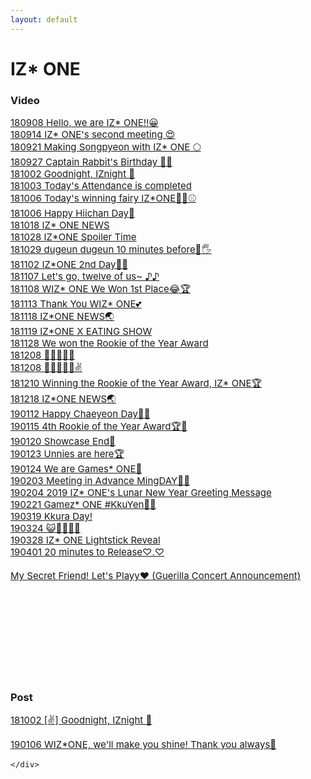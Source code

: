 ```yaml
---
layout: default
---
```

<h1>IZ* ONE</h1>

<h3>Video</h3>
<div style="font-size:15px">
  <a target="_blank" href="https://www.vlive.tv/video/88099">180908 Hello, we are IZ* ONE!!😀</a><br>                                 
  <a target="_blank" href="https://www.vlive.tv/video/89022">180914 IZ* ONE's second meeting 😍</a><br>                              
  <a target="_blank" href="https://www.vlive.tv/video/90003">180921 Making Songpyeon with IZ* ONE 🌕</a><br>                         
  <a target="_blank" href="https://www.vlive.tv/video/90638">180927 Captain Rabbit's Birthday 🐰🎂</a><br>                           
  <a target="_blank" href="https://www.vlive.tv/video/92085">181002 Goodnight, IZnight 🌙</a><br>                                      
  <a target="_blank" href="https://www.vlive.tv/video/92128">181003 Today's Attendance is completed</a><br>
  <a target="_blank" href="https://www.vlive.tv/video/92604">181006 Today's winning fairy IZ*ONE🧚‍♀️⚾️</a><br>
  <a target="_blank" href="https://www.vlive.tv/video/92635">181006 Happy Hiichan Day🍓</a><br>
  <a target="_blank" href="https://www.vlive.tv/video/94535">181018 IZ* ONE NEWS</a><br>
  <a target="_blank" href="https://www.vlive.tv/video/95977">181028 IZ*ONE Spoiler Time</a><br>
  <a target="_blank" href="https://www.vlive.tv/video/96158">181029 dugeun dugeun 10 minutes before🙈🖐	</a><br>
  <a target="_blank" href="https://www.vlive.tv/video/97083">181102 IZ*ONE 2nd Day🙈🙉	</a><br>
  <a target="_blank" href="https://www.vlive.tv/video/97842">181107 Let's go, twelve of us~ ♪♪	</a><br>
  <a target="_blank" href="https://www.vlive.tv/video/98031">181108 WIZ* ONE We Won 1st Place😂🏆	</a><br>
  <a target="_blank" href="https://www.vlive.tv/video/98909">181113 Thank You WIZ* ONE💕</a><br>
  <a target="_blank" href="https://www.vlive.tv/video/99713">181118 IZ*ONE NEWS🌏	</a><br>
  <a target="_blank" href="https://www.vlive.tv/video/99363">181119 IZ*ONE X EATING SHOW</a><br>
  <a target="_blank" href="https://www.vlive.tv/video/101447">181128 We won the Rookie of the Year Award</a><br>
  <a target="_blank" href="https://www.vlive.tv/video/103136">181208 🧀🌭🍠🐡🍊</a><br>
  <a target="_blank" href="https://www.vlive.tv/video/103138">181208 🧀🌭🍠🐡🍊✌</a><br>
  <a target="_blank" href="https://www.vlive.tv/video/103421">181210 Winning the Rookie of the Year Award, IZ* ONE🏆</a><br>
  <a target="_blank" href="https://www.vlive.tv/video/104790">181218 IZ*ONE NEWS🌏</a><br>
  <a target="_blank" href="https://www.vlive.tv/video/108698">190112 Happy Chaeyeon Day🎂💖</a><br>
  <a target="_blank" href="https://www.vlive.tv/video/109113">190115 4th Rookie of the Year Award🏆💖</a><br>
  <a target="_blank" href="https://www.vlive.tv/video/109777">190120 Showcase End🌟</a><br>
  <a target="_blank" href="https://www.vlive.tv/video/110320">190123 Unnies are here🏆</a><br>
  <a target="_blank" href="https://www.vlive.tv/video/124730">190124 We are Games* ONE🎯</a><br>
  <a target="_blank" href="https://www.vlive.tv/video/111942">190203 Meeting in Advance MingDAY🎂💖</a><br>
  <a target="_blank" href="https://www.vlive.tv/video/111472">190204 2019 IZ* ONE's Lunar New Year Greeting Message</a><br>
  <a target="_blank" href="https://www.vlive.tv/video/114209">190221 Gamez* ONE #KkuYen🌸🐤</a><br>
  <a target="_blank" href="https://www.vlive.tv/video/119166">190319 Kkura Day!</a><br>
  <a target="_blank" href="https://www.vlive.tv/video/120001">190324 😺🧚🏼‍♂️🐶</a><br>
  <a target="_blank" href="https://www.vlive.tv/video/120789">190328 IZ* ONE Lightstick Reveal</a><br>
  <a target="_blank" href="https://www.vlive.tv/video/121320">190401 20 minutes to Release♡.♡</a><br>
  <a target="_blank" href="https://www.vlive.tv/video/121399"></a><br>
  <a target="_blank" href="https://www.vlive.tv/video/121399">My Secret Friend! Let's Playy❤️ (Guerilla Concert Announcement)</a><br>
  <a target="_blank" href=""></a><br>
  <a target="_blank" href=""></a><br>
  <a target="_blank" href=""></a><br>
  <a target="_blank" href=""></a><br>
  <a target="_blank" href=""></a><br>
  <a target="_blank" href=""></a><br>
  <a target="_blank" href=""></a><br>
  <a target="_blank" href=""></a><br>
</div>

<h3>Post</h3>
<div style="font-size:15px">
  <a target="_blank" href="https://channels.vlive.tv/C1B7AF/celeb/0.8495269?boardId=1977">181002 [✌️] Goodnight, IZnight 🌙</a><br>
  
  
  
  
  <a target="_blank" href="https://channels.vlive.tv/C1B7AF/celeb/1.9653941">190106 WIZ*ONE, we'll make you shine! Thank you always💖</a><br>
  
    </div>
